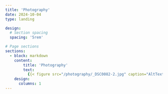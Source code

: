 ```yaml
---
title: 'Photography'
date: 2024-10-04
type: landing

design:
  # Section spacing
  spacing: '5rem'

# Page sections
sections:
  - block: markdown
    content:
        title: 'Photography'
        text: 
          {{< figure src="/photography/_DSC0082-2.jpg" caption="AltText" >}}
    design:
      columns: 1              
---
```

